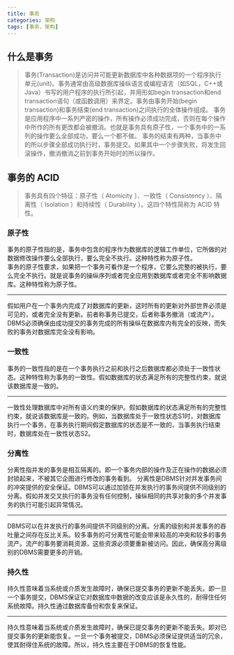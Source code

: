 ```yaml
---
title: 事务
categories: 架构
tags: [事务，架构]
---
```

## 什么是事务
>事务(Transaction)是访问并可能更新数据库中各种数据项的一个程序执行单元(unit)。事务通常由高级数据库操纵语言或编程语言（如SQL，C++或Java）书写的用户程序的执行所引起，并用形如begin transaction和end transaction语句（或函数调用）来界定。事务由事务开始(begin transaction)和事务结束(end transaction)之间执行的全体操作组成。
事务是应用程序中一系列严密的操作，所有操作必须成功完成，否则在每个操作中所作的所有更改都会被撤消。也就是事务具有原子性，一个事务中的一系列的操作要么全部成功，要么一个都不做。
事务的结束有两种，当事务中的所以步骤全部成功执行时，事务提交。如果其中一个步骤失败，将发生回滚操作，撤消撤消之前到事务开始时的所以操作。

## 事务的 ACID
>事务具有四个特征：原子性（ Atomicity ）、一致性（ Consistency ）、隔离性（ Isolation ）和持续性（ Durability ）。这四个特性简称为 ACID 特性。
### 原子性   
事务的原子性指的是，事务中包含的程序作为数据库的逻辑工作单位，它所做的对数据修改操作要么全部执行，要么完全不执行。这种特性称为原子性。   
事务的原子性要求，如果把一个事务可看作是一个程序，它要么完整的被执行，要么完全不执行。就是说事务的操纵序列或者完全应用到数据库或者完全不影响数据库。这种特性称为原子性。    
***
假如用户在一个事务内完成了对数据库的更新，这时所有的更新对外部世界必须是可见的，或者完全没有更新。前者称事务已提交，后者称事务撤消（或流产）。DBMS必须确保由成功提交的事务完成的所有操纵在数据库内有完全的反映，而失败的事务对数据库完全没有影响。
### 一致性      
事务的一致性指的是在一个事务执行之前和执行之后数据库都必须处于一致性状态。这种特性称为事务的一致性。假如数据库的状态满足所有的完整性约束，就说该数据库是一致的。
***
一致性处理数据库中对所有语义约束的保护。假如数据库的状态满足所有的完整性约束，就说该数据库是一致的。例如，当数据库处于一致性状态S1时，对数据库执行一个事务，在事务执行期间假定数据库的状态是不一致的，当事务执行结束时，数据库处在一致性状态S2。
### 分离性  
分离性指并发的事务是相互隔离的。即一个事务内部的操作及正在操作的数据必须封锁起来，不被其它企图进行修改的事务看到。    分离性是DBMS针对并发事务间的冲突提供的安全保证。DBMS可以通过加锁在并发执行的事务间提供不同级别的分离。假如并发交叉执行的事务没有任何控制，操纵相同的共享对象的多个并发事务的执行可能引起异常情况。
***
DBMS可以在并发执行的事务间提供不同级别的分离。分离的级别和并发事务的吞吐量之间存在反比关系。较多事务的可分离性可能会带来较高的冲突和较多的事务流产。流产的事务要消耗资源，这些资源必须要重新被访问。因此，确保高分离级别的DBMS需要更多的开销。
### 持久性  
持久性意味着当系统或介质发生故障时，确保已提交事务的更新不能丢失。即一旦一个事务提交，DBMS保证它对数据库中数据的改变应该是永久性的，耐得住任何系统故障。持久性通过数据库备份和恢复来保证。  
***
持久性意味着当系统或介质发生故障时，确保已提交事务的更新不能丢失。即对已提交事务的更新能恢复。一旦一个事务被提交，DBMS必须保证提供适当的冗余，使其耐得住系统的故障。所以，持久性主要在于DBMS的恢复性能。
